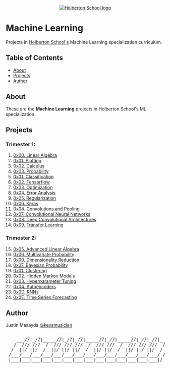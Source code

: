 <p align="center">
  <a href=#>
    <img src="https://intranet.hbtn.io/assets/holberton-logo-full-black-157ccfa3d2134776c1e3f78c0fe682968e8848b64fcacc6187976044f75f35a8.png" alt="Holberton School logo">
  </a>
</p>

# Machine Learning
Projects in [Holberton School's](https://www.holbertonschool.com/) Machine Learning specialization curriculum.

## Table of Contents
* [About](#about)
* [Projects](#projects)
* [Author](#author)

## About
These are the **Machine Learning** projects in Holberton School's ML specialization.

## Projects
### Trimester 1:
1. [0x00. Linear Algebra](https://github.com/keysmusician/holbertonschool-machine_learning/tree/main/math/0x00-linear_algebra)
2. [0x01. Plotting](https://github.com/keysmusician/holbertonschool-machine_learning/tree/main/math/0x01-plotting)
3. [0x02. Calculus](https://github.com/keysmusician/holbertonschool-machine_learning/tree/main/math/0x02-calculus)
4. [0x03. Probability](https://github.com/keysmusician/holbertonschool-machine_learning/tree/main/math/0x03-probability)
5. [0x01. Classification](https://github.com/keysmusician/holbertonschool-machine_learning/tree/main/supervised_learning/0x01-classification)
6. [0x02. Tensorflow](https://github.com/keysmusician/holbertonschool-machine_learning/tree/main/supervised_learning/0x02-tensorflow)
7. [0x03. Optimization](https://github.com/keysmusician/holbertonschool-machine_learning/tree/main/supervised_learning/0x03-optimization)
8. [0x04. Error Analysis](https://github.com/keysmusician/holbertonschool-machine_learning/tree/main/supervised_learning/0x04-error_analysis)
9. [0x05. Regularization](https://github.com/keysmusician/holbertonschool-machine_learning/tree/main/supervised_learning/0x05-regularization)
10. [0x06. Keras](https://github.com/keysmusician/holbertonschool-machine_learning/tree/main/supervised_learning/0x06-keras)
11. [0x04. Convolutions and Pooling](https://github.com/keysmusician/holbertonschool-machine_learning/tree/main/math/0x04-convolutions_and_pooling)
12. [0x07. Convolutional Neural Networks](https://github.com/keysmusician/holbertonschool-machine_learning/tree/main/supervised_learning/0x07-cnn)
13. [0x08. Deep Convolutional Architectures](https://github.com/keysmusician/holbertonschool-machine_learning/tree/main/supervised_learning/0x08-deep_cnns)
14. [0x09. Transfer Learning](https://github.com/keysmusician/holbertonschool-machine_learning/tree/main/supervised_learning/0x09-transfer_learning)

### Trimester 2:
15. [0x05. Advanced Linear Algebra](https://github.com/keysmusician/holbertonschool-machine_learning/tree/main/math/0x05-advanced_linear_algebra)
16. [0x06. Multivariate Probability](https://github.com/keysmusician/holbertonschool-machine_learning/tree/main/math/0x06-multivariate_prob)
17. [0x00. Dimensionality Reduction](https://github.com/keysmusician/holbertonschool-machine_learning/tree/main/unsupervised_learning/0x00-dimensionality_reduction)
18. [0x07. Bayesian Probability](https://github.com/keysmusician/holbertonschool-machine_learning/tree/main/math/0x07-bayesian_prob)
19. [0x01. Clustering](https://github.com/keysmusician/holbertonschool-machine_learning/tree/main/unsupervised_learning/0x01-clustering)
21. [0x02. Hidden Markov Models](https://github.com/keysmusician/holbertonschool-machine_learning/tree/main/unsupervised_learning/0x02-hmm)
22. [0x03. Hyperparameter Tuning](https://github.com/keysmusician/holbertonschool-machine_learning/tree/main/unsupervised_learning/0x03-hyperparameter_tuning)
23. [0x04. Autoencoders](https://github.com/keysmusician/holbertonschool-machine_learning/tree/main/unsupervised_learning/0x04-autoencoders)
24. [0x0D. RNNs](https://github.com/keysmusician/holbertonschool-machine_learning/tree/main/supervised_learning/0x0D-RNNs)
25. [0x0E. Time Series Forecasting](https://github.com/keysmusician/holbertonschool-machine_learning/tree/main/supervised_learning/0x0E-time_series)

## Author
Justin Masayda [@keysmusician](https://github.com/keysmusician)
<pre align="center">
        _   _       _   _   _       _   _       _   _   _     
    ___//|_//|_____//|_//|_//|_____//|_//|_____//|_//|_//|___ 
   /  /// ///  /  /// /// ///  /  /// ///  /  /// /// ///  / |
  /  ||/ ||/  /  ||/ ||/ ||/  /  ||/ ||/  /  ||/ ||/ ||/  / / 
 /___/___/___/___/___/___/___/___/___/___/___/___/___/___/ /  
 |___|___|___|___|___|___|___|___|___|___|___|___|___|___|/   
 
</pre>
<p><span style="font-family: 'Lucida Console'; line-height: 14px; font-size: 14px; display: inline-block;">&nbsp;</span></p>
